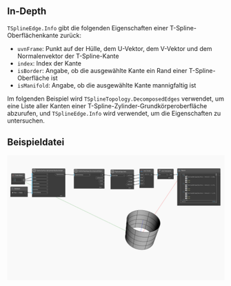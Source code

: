 ## In-Depth
`TSplineEdge.Info` gibt die folgenden Eigenschaften einer T-Spline-Oberflächenkante zurück:
- `uvnFrame`: Punkt auf der Hülle, dem U-Vektor, dem V-Vektor und dem Normalenvektor der T-Spline-Kante
- `index`: Index der Kante
- `isBorder`: Angabe, ob die ausgewählte Kante ein Rand einer T-Spline-Oberfläche ist
- `isManifold`: Angabe, ob die ausgewählte Kante mannigfaltig ist

Im folgenden Beispiel wird `TSplineTopology.DecomposedEdges` verwendet, um eine Liste aller Kanten einer T-Spline-Zylinder-Grundkörperoberfläche abzurufen, und `TSplineEdge.Info` wird verwendet, um die Eigenschaften zu untersuchen.


## Beispieldatei

![Example](./Autodesk.DesignScript.Geometry.TSpline.TSplineEdge.Info_img.jpg)
